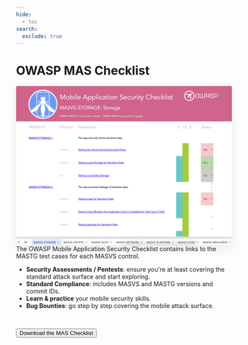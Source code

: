 ```yaml
---
hide:
  - toc
search:
  exclude: true
---
```


# OWASP MAS Checklist

<img src="../assets/mas_checklist.png" align="right" style="border-radius: 3px; margin-left: 5em; box-shadow: rgba(149, 157, 165, 0.2) 0px 8px 24px;" width="550px" class="no-lightbox"/>

The OWASP Mobile Application Security Checklist contains links to the MASTG test cases for each MASVS control.

- **Security Assessments / Pentests**: ensure you're at least covering the standard attack surface and start exploring.
- **Standard Compliance**: includes MASVS and MASTG versions and commit IDs.
- **Learn & practice** your mobile security skills.
- **Bug Bounties**: go step by step covering the mobile attack surface.

<br>

<button class="mas-button" onclick="window.location.href='https://github.com/OWASP/owasp-mastg/releases/latest/download/OWASP_MAS_Checklist.xlsx';"> Download the MAS Checklist</button>

<br>
